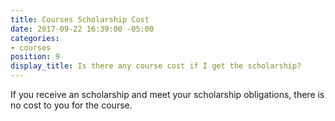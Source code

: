 ```yaml
---
title: Courses Scholarship Cost
date: 2017-09-22 16:39:00 -05:00
categories:
- courses
position: 9
display_title: Is there any course cost if I get the scholarship?
---
```


If you receive an scholarship and meet your scholarship obligations, there is no cost to you for the course.